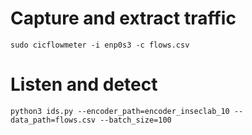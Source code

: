 # Capture and extract traffic
`sudo cicflowmeter -i enp0s3 -c flows.csv`
# Listen and detect
`python3 ids.py --encoder_path=encoder_inseclab_10 --data_path=flows.csv --batch_size=100`
